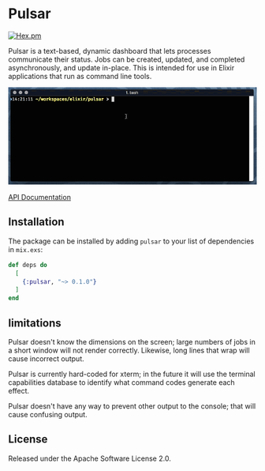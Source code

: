 # Pulsar

[![Hex.pm](https://img.shields.io/hexpm/v/Pulsar.svg)](https://hex.pm/packages/pulsar)

Pulsar is a text-based, dynamic dashboard that lets processes communicate their status.
Jobs can be created, updated, and completed asynchronously, and update in-place.
This is intended for use in Elixir applications that run as command line tools.

![Demo](demo/pulsar-demo.gif)

[API Documentation](https://hexdocs.pm/pulsar/api-reference.html)

## Installation

The package can be installed by adding `pulsar` to your list of dependencies in `mix.exs`:

```elixir
def deps do
  [
    {:pulsar, "~> 0.1.0"}
  ]
end
```
## limitations

Pulsar doesn't know the dimensions on the screen; large numbers of jobs in
a short window will not render correctly.
Likewise, long lines that wrap will cause incorrect output.

Pulsar is currently hard-coded for xterm; in the future it will use the terminal capabilities
database to identify what command codes generate each effect.

Pulsar doesn't have any way to prevent other output to the console;
that will cause confusing output.

## License

Released under the Apache Software License 2.0.
